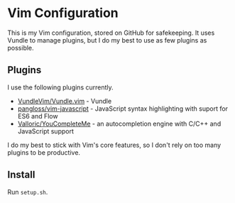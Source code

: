 # Vim Configuration

This is my Vim configuration, stored on GitHub for safekeeping. It uses Vundle to manage plugins, but I do my best to use as few plugins as possible.

## Plugins

I use the following plugins currently.

* [VundleVim/Vundle.vim](https://github.com/VundleVim/Vundle.vim) - Vundle
* [pangloss/vim-javascript](https://github.com/pangloss/vim-javascript) - JavaScript syntax highlighting with suport for ES6 and Flow
* [Valloric/YouCompleteMe](https://github.com/Valloric/YouCompleteMe) - an autocompletion engine with C/C++ and JavaScript support

I do my best to stick with Vim's core features, so I don't rely on too many plugins to be productive.

## Install

Run `setup.sh`.
